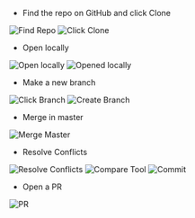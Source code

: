 * Find the repo on GitHub and click Clone

![Find Repo](01.initial.repo.png)
![Click Clone](02.click.clone.png)
* Open locally

![Open locally](03.open.locally.png)
![Opened locally](04.opened.locally.png)
* Make a new branch

![Click Branch](05.click.branch.png)
![Create Branch](06.create.branch.png)
* Merge in master

![Merge Master](07.merge.master.png)
* Resolve Conflicts

![Resolve Conflicts](08.resolve.conflicts.png)
![Compare Tool](09.compare.tool.png)
![Commit](10.commit.changes.png)
* Open a PR

![PR](11.open.pr.png)
